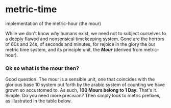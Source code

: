 # metric-time
implementation of the metric-hour (the mour)

While we don't know _why_ humans exist, we need not to subject ourselves to a deeply flawed and nonsensical timekeeping system. Gone are the horrors of 60s and 24s, of seconds and minutes, for rejoice in the glory the our metric time system, and its principle unit, the _**Mour**_ (derived from metric-hour). 

### Ok so what is the mour then?

Good question. The mour is a sensible unit, one that coincides with the glorious base 10 system put forth by the arabic system of counting we have grown so accustomed to. As such, **100 Mours belong to 1 Day.** That's it. Simple. Do you need more precision? Then simply look to metric prefixes, as illustrated in the table below.
